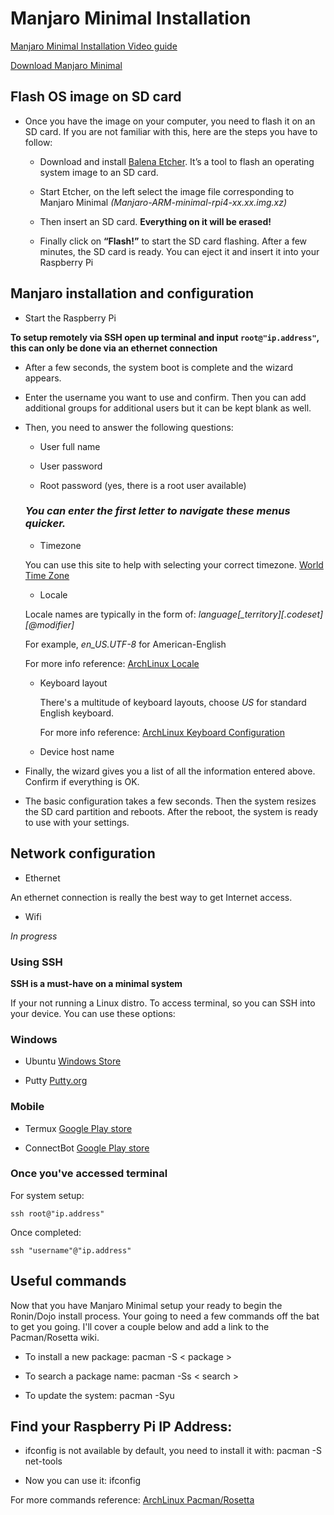 # Manjaro Minimal Installation 

[Manjaro Minimal Installation
Video guide](https://youtube.com/watch?v=ozAWczLqsB4) 

[Download Manjaro Minimal](https://manjaro.org/download/arm/raspberry-pi-4/arm8-raspberry-pi-4-minimal/) 

## Flash OS image on SD card

* Once you have the image on your computer, you need to flash it on an SD card. If you are not familiar with this, here are the steps you have to follow:

  * Download and install [Balena Etcher](https://www.balena.io/etcher/). It’s a tool to flash an operating system image to an SD card.

  * Start Etcher, on the left select the image file corresponding to Manjaro Minimal *(Manjaro-ARM-minimal-rpi4-xx.xx.img.xz)*

  * Then insert an SD card. 
**Everything on it will be erased!**

  * Finally click on **“Flash!”** to start the SD card flashing. After a few minutes, the SD card is ready. You can eject it and insert it into your Raspberry Pi

## Manjaro installation and configuration

* Start the Raspberry Pi

__**To setup remotely via SSH open up terminal and input `root@"ip.address"`, this can only be done via an ethernet connection**__

  * After a few seconds, the system boot is complete and the wizard appears. 

* Enter the username you want to use and confirm. Then you can add additional groups for additional users but it can be kept blank as well. 

* Then, you need to answer the following questions:

  * User full name

  * User password

  * Root password (yes, there is a root user available) 

   ### __*You can enter the first letter to navigate these menus quicker.*__

   * Timezone

    You can use this site to help with selecting your correct timezone. 
    [World Time Zone](https://worldtimezone.com/)

   * Locale

    Locale names are typically in the form of: 
    *language[_territory][.codeset][@modifier]*

    For example, *en_US.UTF-8* for   American-English

    For more info reference:
    [ArchLinux Locale](https://wiki.archlinux.org/index.php/Locale)

  * Keyboard layout

    There's a multitude of keyboard layouts, choose *US* for standard English keyboard. 

    For more info reference:
    [ArchLinux Keyboard Configuration](https://wiki.archlinux.org/index.php/Linux_console/Keyboard_configuration#Creating_a_custom_keymap)

   * Device host name

* Finally, the wizard gives you a list of all the information entered above. Confirm if everything is OK. 

* The basic configuration takes a few seconds. Then the system resizes the SD card partition and reboots. After the reboot, the system is ready to use with your settings. 

## Network configuration
  * Ethernet 

An ethernet connection is really the best way to get Internet access. 

  * Wifi

*In progress*

### Using SSH

**SSH is a must-have on a minimal system**

If your not running a Linux distro. To access terminal, so you can SSH into your device. You can use these options:

### Windows

-  Ubuntu [Windows Store](https://www.microsoft.com/en-us/p/ubuntu/9nblggh4msv6#activetab=pivot:overviewtab) 

-  Putty [Putty.org](https://putty.org/) 

### Mobile

- Termux [Google Play store](https://play.google.com/store/apps/details?id=com.termux) 

- ConnectBot [Google Play store](https://play.google.com/store/apps/details?id=org.connectbot) 

### Once you've accessed terminal

For system setup:

`ssh root@"ip.address"`

Once completed:

`ssh "username"@"ip.address"`


## Useful commands
Now that you have Manjaro Minimal setup your ready to begin the Ronin/Dojo install process. Your going to need a few commands off the bat to get you going. I'll cover a couple below and add a link to the Pacman/Rosetta wiki. 


* To install a new package:
 pacman -S < package >

* To search a package name: 
 pacman -Ss < search >

* To update the system:
 pacman -Syu

## Find your Raspberry Pi IP Address:

* ifconfig is not available by default, you need to install it with: pacman -S net-tools

* Now you can use it: ifconfig

For more commands reference:
[ArchLinux Pacman/Rosetta](https://wiki.archlinux.org/index.php/Pacman/Rosetta)



